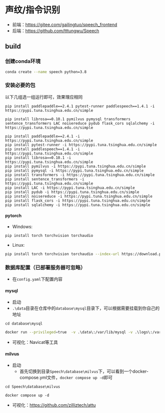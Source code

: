 # 声纹/指令识别

- 前端：https://gitee.com/gailingtuo/speech_frontend
- 后端：https://github.com/tttungwu/Speech


## build

### 创建conda环境

```sh
conda create --name speech python=3.8
```

### 安装必要的包

以下几组选一组运行即可，效果理应相同

```shell
pip install paddlepaddle==2.4.1 pytest-runner paddlespeech==1.4.1 -i https://pypi.tuna.tsinghua.edu.cn/simple
```
```shell
pip install librosa==0.10.1 pymilvus pymysql transformers sentence_transformers LAC noisereduce pydub flask_cors sqlalchemy -i https://pypi.tuna.tsinghua.edu.cn/simple 
```

```shell 
pip install paddlepaddle==2.4.1 -i https://pypi.tuna.tsinghua.edu.cn/simple 
pip install pytest-runner -i https://pypi.tuna.tsinghua.edu.cn/simple 
pip install paddlespeech==1.4.1 -i https://pypi.tuna.tsinghua.edu.cn/simple 
pip install librosa==0.10.1 -i https://pypi.tuna.tsinghua.edu.cn/simple 
pip install pymilvus -i https://pypi.tuna.tsinghua.edu.cn/simple 
pip install pymysql -i https://pypi.tuna.tsinghua.edu.cn/simple 
pip install transformers -i https://pypi.tuna.tsinghua.edu.cn/simple 
pip install sentence_transformers -i https://pypi.tuna.tsinghua.edu.cn/simple 
pip install LAC -i https://pypi.tuna.tsinghua.edu.cn/simple 
pip install pydub -i https://pypi.tuna.tsinghua.edu.cn/simple 
pip install noisereduce -i https://pypi.tuna.tsinghua.edu.cn/simple 
pip install flask_cors -i https://pypi.tuna.tsinghua.edu.cn/simple 
pip install sqlalchemy -i https://pypi.tuna.tsinghua.edu.cn/simple 
```

[//]: # (```shell)

[//]: # (pip install -r requirements.txt -i https://pypi.tuna.tsinghua.edu.cn/simple)

[//]: # (```)
#### pytorch
- Windows:
```sh
pip install torch torchvision torchaudio
```
- Linux:
```sh
pip install torch torchvision torchaudio --index-url https://download.pytorch.org/whl/cpu
```

### 数据库配置（已部署服务器可忽略）

- 在`config.yaml`下配置内容

#### mysql

- 启动
- `.\data`目录在仓库中的`database\mysql`目录下，可以根据需要挂载到你自己的地址

```shell
cd database\mysql
```

```sh
docker run --privileged=true  -v .\data\:/var/lib/mysql -v .\logs\:/var/log/mysql -v .\conf\:/etc/mysql -v .\my.cnf:/etc/mysql/my.cnf  -p 8886:3306 --name mysql -e MYSQL_ROOT_PASSWORD=123456 -d mysql
```

- 可视化：Navicat等工具

#### milvus

- 启动
    - 首先切换到目录`Speech\database\milvus`下，可以看到一个docker-compose.yml文件，`docker compose up -d`即可

```shell
cd Speech\database\milvus
```

```
docker compose up -d
```

- 可视化：https://github.com/zilliztech/attu

